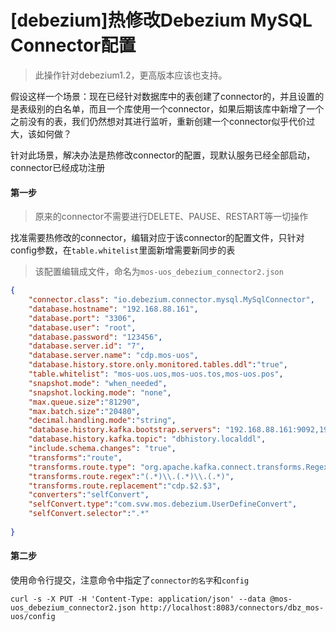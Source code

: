 # [debezium]热修改Debezium MySQL Connector配置

> 此操作针对debezium1.2，更高版本应该也支持。

假设这样一个场景：现在已经针对数据库中的表创建了connector的，并且设置的是表级别的白名单，而且一个库使用一个connector，如果后期该库中新增了一个之前没有的表，我们仍然想对其进行监听，重新创建一个connector似乎代价过大，该如何做？

针对此场景，解决办法是热修改connector的配置，现默认服务已经全部启动，connector已经成功注册

#### 第一步

> 原来的connector不需要进行DELETE、PAUSE、RESTART等一切操作

找准需要热修改的connector，编辑对应于该connector的配置文件，只针对config参数，在`table.whitelist`里面新增需要新同步的表

> 该配置编辑成文件，命名为`mos-uos_debezium_connector2.json `

~~~json
{
    "connector.class": "io.debezium.connector.mysql.MySqlConnector",
    "database.hostname": "192.168.88.161",
    "database.port": "3306",
    "database.user": "root",
    "database.password": "123456",
    "database.server.id": "7",
    "database.server.name": "cdp.mos-uos",
    "database.history.store.only.monitored.tables.ddl":"true",
    "table.whitelist": "mos-uos.uos,mos-uos.tos,mos-uos.pos",
    "snapshot.mode": "when_needed",
    "snapshot.locking.mode": "none",
    "max.queue.size":"81290",
    "max.batch.size":"20480",
    "decimal.handling.mode":"string",
    "database.history.kafka.bootstrap.servers": "192.168.88.161:9092,192.168.88.162:9092,192.168.88.163:9092",
    "database.history.kafka.topic": "dbhistory.localddl",
    "include.schema.changes": "true",
    "transforms":"route",
    "transforms.route.type": "org.apache.kafka.connect.transforms.RegexRouter",
    "transforms.route.regex":"(.*)\\.(.*)\\.(.*)",
    "transforms.route.replacement":"cdp.$2.$3",
    "converters":"selfConvert",
    "selfConvert.type":"com.svw.mos.debezium.UserDefineConvert",
    "selfConvert.selector":".*"
  
}
~~~

#### 第二步

使用命令行提交，注意命令中指定了`connector的名字`和`config`

~~~shell
curl -s -X PUT -H 'Content-Type: application/json' --data @mos-uos_debezium_connector2.json http://localhost:8083/connectors/dbz_mos-uos/config
~~~